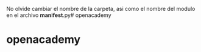 No olvide cambiar el nombre de la carpeta, asi como el nombre del modulo en el archivo __manifest__.py# openacademy
# openacademy
